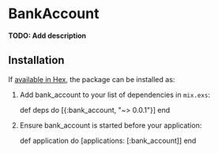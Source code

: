 # BankAccount

**TODO: Add description**

## Installation

If [available in Hex](https://hex.pm/docs/publish), the package can be installed as:

  1. Add bank_account to your list of dependencies in `mix.exs`:

        def deps do
          [{:bank_account, "~> 0.0.1"}]
        end

  2. Ensure bank_account is started before your application:

        def application do
          [applications: [:bank_account]]
        end

